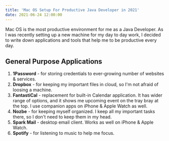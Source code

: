 ```yaml
---
title: 'Mac OS Setup For Productive Java Developer in 2021'
date: 2021-06-24 12:00:00
---
```


Mac OS is the most productive environment for me as a Java Developer. 
As I was recently setting up a new machine for my day to day work, 
I decided to write down applications and tools that help me to be productive every day. 


## General Purpose Applications

1. **1Password** - for storing credentials to ever-growing number of websites & services.
2. **Dropbox** - for keeping my important files in cloud, so I'm not afraid of loosing a machine.
3. **FantastiCal** - replacement for built-in Calendar application. It has wider range of options, and it shows me upcoming event on the tray bray at the top. I use companion apps on iPhone & Apple Watch as well.
4. **Nozbe** - for keeping myself organized. I keep all my important tasks there, so I don't need to keep them in my head.
5. **Spark Mail** - desktop email client. Works as well on iPhone & Apple Watch.
6. **Spotify** - for listening to music to help me focus.

